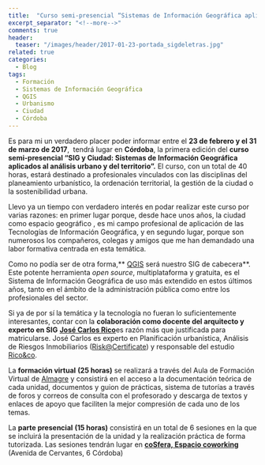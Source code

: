 ```yaml
---
title:  "Curso semi-presencial “Sistemas de Información Geográfica aplicados al análisis urbano y del territorio”"
excerpt_separator: "<!--more-->"
comments: true
header:
  teaser: "/images/header/2017-01-23-portada_sigdeletras.jpg"
related: true
categories: 
  - Blog
tags:
  - Formación
  - Sistemas de Información Geográfica
  - QGIS
  - Urbanismo
  - Ciudad
  - Córdoba
---
```


Es para mi un verdadero placer poder informar entre el **23 de febrero y el 31 de marzo de 2017**,  tendrá lugar en **Córdoba**, la primera edición del **curso semi-presencial “SIG y Ciudad: Sistemas de Información Geográfica aplicados al análisis urbano y del territorio”.** El curso, con un total de 40 horas, estará destinado a profesionales vinculados con las disciplinas del planeamiento urbanístico, la ordenación territorial, la gestión de la ciudad o la sostenibilidad urbana.

<!--more-->

Llevo ya un tiempo con verdadero interés en podar realizar este curso por varias razones: en primer lugar porque, desde hace unos años, la ciudad como espacio geográfico , es mi campo profesional de aplicación de las Tecnologías de Información Geográfica, y en segundo lugar, porque son numerosos los compañeros, colegas y amigos que me han demandado una labor formativa centrada en esta temática.

Como no podía ser de otra forma,** [QGIS](http://www.qgis.org/es/site/ "QGIS") será nuestro SIG de cabecera**. Este potente herramienta _open source_, multiplataforma y gratuita, es el Sistema de Información Geográfica de uso más extendido en estos últimos años, tanto en el ámbito de la administración pública como entre los profesionales del sector.

Si ya de por sí la temática y la tecnología no fueran lo suficientemente interesantes, contar con la **colaboración como docente del arquitecto y experto en SIG** [**José Carlos Rico**](https://www.linkedin.com/in/jos%C3%A9-carlos-rico-c%C3%B3rdoba-659b1915 "Linkedin")es razón más que justificada para matricularse. José Carlos es experto en Planificación urbanística, Análisis de Riesgos Inmobiliarios ([Risk@Certificate](mailto:Risk@Certificate)) y responsable del estudio [](http://ricoandco.es/) [Rico&co](http://ricoandco.es/ "Rico&co").

La **formación virtual** **(25 horas)** se realizará a través del Aula de Formación Virtual de [Almagre](http://www.almagre.es/ "Almagre") y consistirá en el acceso a la documentación teórica de cada unidad, documentos y guion de prácticas, sistema de tutorías a través de foros y correos de consulta con el profesorado y descarga de textos y enlaces de apoyo que faciliten la mejor compresión de cada uno de los temas.

La **parte presencial** **(15 horas)** consistirá en un total de 6 sesiones en la que se incluirá la presentación de la unidad y la realización práctica de forma tutorizada. Las sesiones tendrán lugar en [**coSfera, Espacio coworking**](http://www.cosfera.es/) (Avenida de Cervantes, 6 Córdoba)

